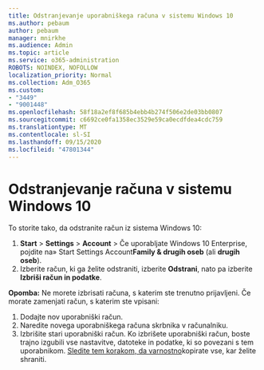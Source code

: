 ```yaml
---
title: Odstranjevanje uporabniškega računa v sistemu Windows 10
ms.author: pebaum
author: pebaum
manager: mnirkhe
ms.audience: Admin
ms.topic: article
ms.service: o365-administration
ROBOTS: NOINDEX, NOFOLLOW
localization_priority: Normal
ms.collection: Adm_O365
ms.custom:
- "3449"
- "9001448"
ms.openlocfilehash: 58f18a2ef8f685b4ebb4b274f506e2de03bb0807
ms.sourcegitcommit: c6692ce0fa1358ec3529e59ca0ecdfdea4cdc759
ms.translationtype: MT
ms.contentlocale: sl-SI
ms.lasthandoff: 09/15/2020
ms.locfileid: "47801344"
---
```

# <a name="remove-an-account-in-windows-10"></a>Odstranjevanje računa v sistemu Windows 10

To storite tako, da odstranite račun iz sistema Windows 10:

1. **Start**  >  **Settings**  >  **Account**  >  Če uporabljate Windows 10 Enterprise, pojdite na» Start Settings Account**Family & drugih oseb** (ali **drugih oseb**).
2. Izberite račun, ki ga želite odstraniti, izberite **Odstrani**, nato pa izberite **Izbriši račun in podatke**.
 
**Opomba:** Ne morete izbrisati računa, s katerim ste trenutno prijavljeni.  Če morate zamenjati račun, s katerim ste vpisani:

1. Dodajte nov uporabniški račun.
2. Naredite novega uporabniškega računa skrbnika v računalniku.
3. Izbrišite stari uporabniški račun. Ko izbrišete uporabniški račun, boste trajno izgubili vse nastavitve, datoteke in podatke, ki so povezani s tem uporabnikom. [Sledite tem korakom, da varnostno](https://support.microsoft.com/help/4027408/windows-10-backup-and-restore)kopirate vse, kar želite shraniti.